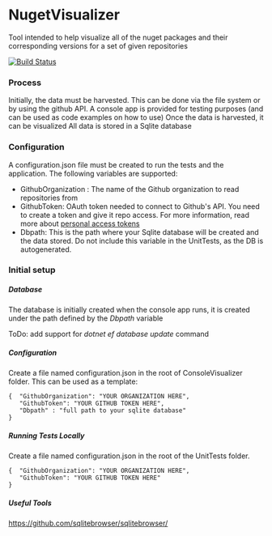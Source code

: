 # NugetVisualizer
Tool intended to help visualize all of the nuget packages and their corresponding versions for a set of given repositories

[![Build Status](https://travis-ci.org/sepharg/NugetVisualizer.svg?branch=master)](https://travis-ci.org/sepharg/NugetVisualizer)

### Process

Initially, the data must be harvested. This can be done via the file system or by using the github API.
A console app is provided for testing purposes (and can be used as code examples on how to use)
Once the data is harvested, it can be visualized
All data is stored in a Sqlite database

### Configuration

A configuration.json file must be created to run the tests and the application.
The following variables are supported:

 - GithubOrganization : The name of the Github organization to read repositories from
 - GithubToken: OAuth token needed to connect to Github's API. You need to create a token and give it repo access. For more information, read more about [personal access tokens](https://github.com/blog/1509-personal-api-tokens)
 - Dbpath: This is the path where your Sqlite database will be created and the data stored. Do not include this variable in the UnitTests, as the DB is autogenerated.

### Initial setup

##### Database

The database is initially created when the console app runs, it is created under the path defined by the *Dbpath* variable

ToDo: add support for *dotnet ef database update* command

##### Configuration

Create a file named configuration.json in the root of ConsoleVisualizer folder.
This can be used as a template:

    {  "GithubOrganization": "YOUR ORGANIZATION HERE",
       "GithubToken": "YOUR GITHUB TOKEN HERE",
       "Dbpath" : "full path to your sqlite database" 
    }

##### Running Tests Locally

Create a file named configuration.json in the root of the UnitTests folder. 

    {  "GithubOrganization": "YOUR ORGANIZATION HERE",
       "GithubToken": "YOUR GITHUB TOKEN HERE"
    }
	
	
##### Useful Tools

https://github.com/sqlitebrowser/sqlitebrowser/
